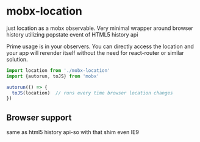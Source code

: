 # mobx-location
just location as a mobx observable. Very minimal wrapper around browser history utilizing popstate event of HTML5 history api

Prime usage is in your observers. You can directly access the location and your app will rerender itself without the need for react-router or similar solution.

```javascript
import location from './mobx-location'
import {autorun, toJS} from 'mobx'

autorun(() => {
  toJS(location)  // runs every time browser location changes
})
```

## Browser support

same as html5 history api-so with that shim even IE9